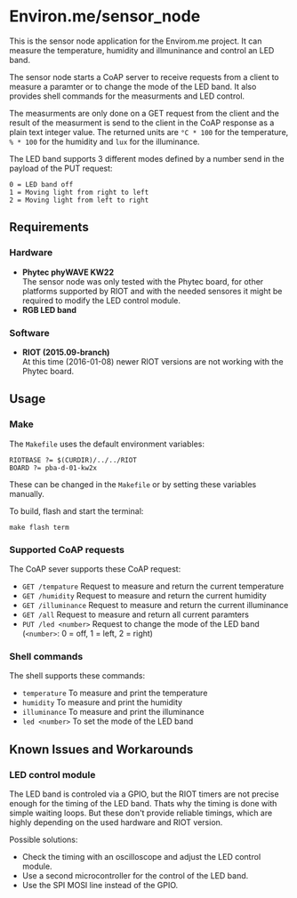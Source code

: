 # Environ.me/sensor_node #

This is the sensor node application for the Envirom.me project.
It can measure the temperature, humidity and illmuninance and control an LED band.

The sensor node starts a CoAP server to receive requests from a client to measure a paramter
or to change the mode of the LED band. It also provides shell commands for the measurments and LED control.

The measurments are only done on a GET request from the client
and the result of the measurment is send to the client in the CoAP response as a plain text integer value.
The returned units are `°C * 100` for the temperature, `% * 100` for the humidity and `lux` for the illuminance.

The LED band supports 3 different modes defined by a number send in the payload of the PUT request:
```
0 = LED band off
1 = Moving light from right to left
2 = Moving light from left to right
```

## Requirements ##

### Hardware ###

* <b>Phytec phyWAVE KW22</b><br />
  The sensor node was only tested with the Phytec board,
  for other platforms supported by RIOT and with the needed sensores it might be required to modify the LED control module.
* <b>RGB LED band</b>

### Software ###

* <b>RIOT (2015.09-branch)</b><br />
  At this time (2016-01-08) newer RIOT versions are not working with the Phytec board.

## Usage ##

### Make ###

The `Makefile` uses the default environment variables:
```
RIOTBASE ?= $(CURDIR)/../../RIOT
BOARD ?= pba-d-01-kw2x
```
These can be changed in the `Makefile` or by setting these variables manually.

To build, flash and start the terminal:
```
make flash term
```

### Supported CoAP requests ###

The CoAP sever supports these CoAP request:

* `GET /tempature` Request to measure and return the current temperature
* `GET /humidity` Request to measure and return the current humidity
* `GET /illuminance` Request to measure and return the current illuminance
* `GET /all` Request to measure and return all current paramters
* `PUT /led <number>` Request to change the mode of the LED band (`<number>`: 0 = off, 1 = left, 2 = right)

### Shell commands ###

The shell supports these commands:

* `temperature` To measure and print the temperature
* `humidity` To measure and print the humidity
* `illuminance` To measure and print the illuminance
* `led <number>` To set the mode of the LED band

## Known Issues and Workarounds ##

### LED control module ###

The LED band is controled via a GPIO, but the RIOT timers are not precise enough for the timing of the LED band.
Thats why the timing is done with simple waiting loops. But these don't provide reliable timings,
which are highly depending on the used hardware and RIOT version.

Possible solutions:

* Check the timing with an oscilloscope and adjust the LED control module.
* Use a second microcontroller for the control of the LED band.
* Use the SPI MOSI line instead of the GPIO.
